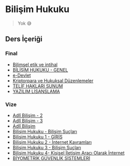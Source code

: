 # Bilişim Hukuku 

> Yok 😅
<!--Index-->


## Ders İçeriği


### Final

- [Bilimsel etik ve intihal](./Ders%20%C4%B0%C3%A7eri%C4%9Fi/Final/Bilimsel%20etik%20ve%20intihal.pdf)
- [BİLİŞİM HUKUKU - GENEL](./Ders%20%C4%B0%C3%A7eri%C4%9Fi/Final/B%C4%B0L%C4%B0%C5%9E%C4%B0M%20HUKUKU%20-%20GENEL.pdf)
- [e-Devlet](./Ders%20%C4%B0%C3%A7eri%C4%9Fi/Final/e-Devlet.pdf)
- [Kriptorpara ve Hukuksal Düzenlemeler](./Ders%20%C4%B0%C3%A7eri%C4%9Fi/Final/Kriptorpara%20ve%20Hukuksal%20D%C3%BCzenlemeler.pdf)
- [TELİF HAKLARI SUNUM](./Ders%20%C4%B0%C3%A7eri%C4%9Fi/Final/TEL%C4%B0F%20HAKLARI%20SUNUM.pdf)
- [YAZILIM LİSANSLAMA](./Ders%20%C4%B0%C3%A7eri%C4%9Fi/Final/YAZILIM%20L%C4%B0SANSLAMA.pdf)

### Vize

- [Adlî Bilişim - 2](./Ders%20%C4%B0%C3%A7eri%C4%9Fi/Vize/Adl%C3%AE%20Bili%C5%9Fim%20-%202.pdf)
- [Adlî Bilişim - 3](./Ders%20%C4%B0%C3%A7eri%C4%9Fi/Vize/Adl%C3%AE%20Bili%C5%9Fim%20-%203.pdf)
- [Adlî Bilişim](./Ders%20%C4%B0%C3%A7eri%C4%9Fi/Vize/Adl%C3%AE%20Bili%C5%9Fim.pdf)
- [Bilişim Hukuku - Bilişim Suçları](./Ders%20%C4%B0%C3%A7eri%C4%9Fi/Vize/Bili%C5%9Fim%20Hukuku%20-%20Bili%C5%9Fim%20Su%C3%A7lar%C4%B1.pdf)
- [Bilişim Hukuku 1 - GİRİŞ](./Ders%20%C4%B0%C3%A7eri%C4%9Fi/Vize/Bili%C5%9Fim%20Hukuku%201%20-%20G%C4%B0R%C4%B0%C5%9E.pdf)
- [Bilişim Hukuku 2 - İnternet Kavramları](./Ders%20%C4%B0%C3%A7eri%C4%9Fi/Vize/Bili%C5%9Fim%20Hukuku%202%20-%20%C4%B0nternet%20Kavramlar%C4%B1.pdf)
- [Bilişim Hukuku 3 - Bilişim Suçları](./Ders%20%C4%B0%C3%A7eri%C4%9Fi/Vize/Bili%C5%9Fim%20Hukuku%203%20-%20Bili%C5%9Fim%20Su%C3%A7lar%C4%B1.pdf)
- [Bilişim Hukuku 4- Kişisel İletişim Aracı Olarak İnternet](./Ders%20%C4%B0%C3%A7eri%C4%9Fi/Vize/Bili%C5%9Fim%20Hukuku%204-%20Ki%C5%9Fisel%20%C4%B0leti%C5%9Fim%20Arac%C4%B1%20Olarak%20%C4%B0nternet.pdf)
- [BİYOMETRİK GÜVENLİK SİSTEMLERİ](./Ders%20%C4%B0%C3%A7eri%C4%9Fi/Vize/B%C4%B0YOMETR%C4%B0K%20G%C3%9CVENL%C4%B0K%20S%C4%B0STEMLER%C4%B0.pdf)



<!--Index-->

